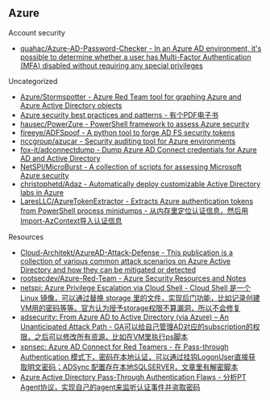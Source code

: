 ## Azure

Account security

* [quahac/Azure-AD-Password-Checker - In an Azure AD environment, it's possible to determine whether a user has Multi-Factor Authentication (MFA) disabled without requiring any special privileges](https://github.com/quahac/Azure-AD-Password-Checker)

Uncategorized

* [Azure/Stormspotter - Azure Red Team tool for graphing Azure and Azure Active Directory objects](https://github.com/Azure/Stormspotter)
* [Azure security best practices and patterns - 有个PDF电子书](https://docs.microsoft.com/en-us/azure/security/security-best-practices-and-patterns)
* [hausec/PowerZure - PowerShell framework to assess Azure security](https://github.com/hausec/PowerZure)
* [fireeye/ADFSpoof - A python tool to forge AD FS security tokens](https://github.com/fireeye/ADFSpoof)
* [nccgroup/azucar - Security auditing tool for Azure environments](https://github.com/nccgroup/azucar/)
* [fox-it/adconnectdump - Dump Azure AD Connect credentials for Azure AD and Active Directory](https://github.com/fox-it/adconnectdump)
* [NetSPI/MicroBurst - A collection of scripts for assessing Microsoft Azure security](https://github.com/NetSPI/MicroBurst)
* [christophetd/Adaz - Automatically deploy customizable Active Directory labs in Azure](https://github.com/christophetd/Adaz)
* [LaresLLC/AzureTokenExtractor - Extracts Azure authentication tokens from PowerShell process minidumps - 从内存里定位认证信息，然后用Import-AzContext导入认证信息](https://github.com/LaresLLC/AzureTokenExtractor)

Resources

* [Cloud-Architekt/AzureAD-Attack-Defense - This publication is a collection of various common attack scenarios on Azure Active Directory and how they can be mitigated or detected](https://github.com/Cloud-Architekt/AzureAD-Attack-Defense)
* [rootsecdev/Azure-Red-Team - Azure Security Resources and Notes](https://github.com/rootsecdev/Azure-Red-Team)
* [netspi: Azure Privilege Escalation via Cloud Shell - Cloud Shell 是一个 Linux 镜像，可以通过替换 storage 里的文件，实现后门功能，比如记录创建VM用的密码等等。官方认为授予storage权限不算漏洞，所以不会修复](https://blog.netspi.com/attacking-azure-cloud-shell/)
* [adsecurity: From Azure AD to Active Directory (via Azure) – An Unanticipated Attack Path - GA可以给自己管理AD对应的subscription的权限，之后可以修改所有资源，比如在VM里执行ps脚本](https://adsecurity.org/?p=4277)
* [xpnsec: Azure AD Connect for Red Teamers - 在 Pass-through Authentication 模式下，密码在本地认证，可以通过挂钩LogonUser直接获取明文密码；ADSync 配置存在本地SQLSERVER，文章里有解密脚本](https://blog.xpnsec.com/azuread-connect-for-redteam/)
* [Azure Active Directory Pass-Through Authentication Flaws - 分析PT Agent协议，实现自己的agent来监听认证事件并盗取密码](https://www.secureworks.com/research/azure-active-directory-pass-through-authentication-flaws)

